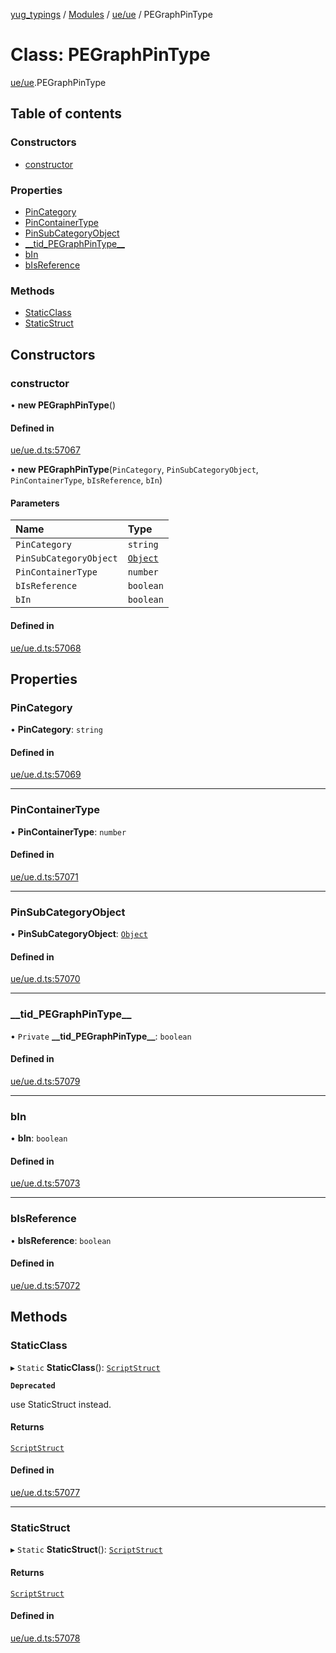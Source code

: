 [yug_typings](../README.md) / [Modules](../modules.md) / [ue/ue](../modules/ue_ue.md) / PEGraphPinType

# Class: PEGraphPinType

[ue/ue](../modules/ue_ue.md).PEGraphPinType

## Table of contents

### Constructors

- [constructor](ue_ue.PEGraphPinType.md#constructor)

### Properties

- [PinCategory](ue_ue.PEGraphPinType.md#pincategory)
- [PinContainerType](ue_ue.PEGraphPinType.md#pincontainertype)
- [PinSubCategoryObject](ue_ue.PEGraphPinType.md#pinsubcategoryobject)
- [\_\_tid\_PEGraphPinType\_\_](ue_ue.PEGraphPinType.md#__tid_pegraphpintype__)
- [bIn](ue_ue.PEGraphPinType.md#bin)
- [bIsReference](ue_ue.PEGraphPinType.md#bisreference)

### Methods

- [StaticClass](ue_ue.PEGraphPinType.md#staticclass)
- [StaticStruct](ue_ue.PEGraphPinType.md#staticstruct)

## Constructors

### constructor

• **new PEGraphPinType**()

#### Defined in

[ue/ue.d.ts:57067](https://github.com/YugMetaverse/yug_typings/blob/b7d9b19/ue/ue.d.ts#L57067)

• **new PEGraphPinType**(`PinCategory`, `PinSubCategoryObject`, `PinContainerType`, `bIsReference`, `bIn`)

#### Parameters

| Name | Type |
| :------ | :------ |
| `PinCategory` | `string` |
| `PinSubCategoryObject` | [`Object`](ue_ue.Object.md) |
| `PinContainerType` | `number` |
| `bIsReference` | `boolean` |
| `bIn` | `boolean` |

#### Defined in

[ue/ue.d.ts:57068](https://github.com/YugMetaverse/yug_typings/blob/b7d9b19/ue/ue.d.ts#L57068)

## Properties

### PinCategory

• **PinCategory**: `string`

#### Defined in

[ue/ue.d.ts:57069](https://github.com/YugMetaverse/yug_typings/blob/b7d9b19/ue/ue.d.ts#L57069)

___

### PinContainerType

• **PinContainerType**: `number`

#### Defined in

[ue/ue.d.ts:57071](https://github.com/YugMetaverse/yug_typings/blob/b7d9b19/ue/ue.d.ts#L57071)

___

### PinSubCategoryObject

• **PinSubCategoryObject**: [`Object`](ue_ue.Object.md)

#### Defined in

[ue/ue.d.ts:57070](https://github.com/YugMetaverse/yug_typings/blob/b7d9b19/ue/ue.d.ts#L57070)

___

### \_\_tid\_PEGraphPinType\_\_

• `Private` **\_\_tid\_PEGraphPinType\_\_**: `boolean`

#### Defined in

[ue/ue.d.ts:57079](https://github.com/YugMetaverse/yug_typings/blob/b7d9b19/ue/ue.d.ts#L57079)

___

### bIn

• **bIn**: `boolean`

#### Defined in

[ue/ue.d.ts:57073](https://github.com/YugMetaverse/yug_typings/blob/b7d9b19/ue/ue.d.ts#L57073)

___

### bIsReference

• **bIsReference**: `boolean`

#### Defined in

[ue/ue.d.ts:57072](https://github.com/YugMetaverse/yug_typings/blob/b7d9b19/ue/ue.d.ts#L57072)

## Methods

### StaticClass

▸ `Static` **StaticClass**(): [`ScriptStruct`](ue_ue.ScriptStruct.md)

**`Deprecated`**

use StaticStruct instead.

#### Returns

[`ScriptStruct`](ue_ue.ScriptStruct.md)

#### Defined in

[ue/ue.d.ts:57077](https://github.com/YugMetaverse/yug_typings/blob/b7d9b19/ue/ue.d.ts#L57077)

___

### StaticStruct

▸ `Static` **StaticStruct**(): [`ScriptStruct`](ue_ue.ScriptStruct.md)

#### Returns

[`ScriptStruct`](ue_ue.ScriptStruct.md)

#### Defined in

[ue/ue.d.ts:57078](https://github.com/YugMetaverse/yug_typings/blob/b7d9b19/ue/ue.d.ts#L57078)
